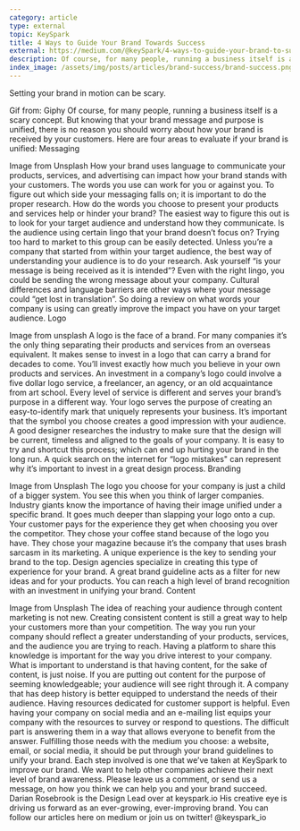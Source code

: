 ```yaml
---
category: article
type: external
topic: KeySpark
title: 4 Ways to Guide Your Brand Towards Success
external: https://medium.com/@keySpark/4-ways-to-guide-your-brand-to-success-24adf2a3bac6#.w9nk7yubz
description: Of course, for many people, running a business itself is a scary concept. But knowing that your brand message and purpose is unified, there is no reason you should worry about how your brand is received by your customers.
index_image: /assets/img/posts/articles/brand-success/brand-success.png
---
```

Setting your brand in motion can be scary.

Gif from: Giphy
Of course, for many people, running a business itself is a scary concept. But knowing that your brand message and purpose is unified, there is no reason you should worry about how your brand is received by your customers.
Here are four areas to evaluate if your brand is unified:
Messaging

Image from Unsplash
How your brand uses language to communicate your products, services, and advertising can impact how your brand stands with your customers. The words you use can work for you or against you. To figure out which side your messaging falls on; it is important to do the proper research. How do the words you choose to present your products and services help or hinder your brand?
The easiest way to figure this out is to look for your target audience and understand how they communicate. Is the audience using certain lingo that your brand doesn’t focus on? Trying too hard to market to this group can be easily detected. Unless you’re a company that started from within your target audience, the best way of understanding your audience is to do your research.
Ask yourself “is your message is being received as it is intended”? Even with the right lingo, you could be sending the wrong message about your company. Cultural differences and language barriers are other ways where your message could “get lost in translation”. So doing a review on what words your company is using can greatly improve the impact you have on your target audience.
Logo

Image from unsplash
A logo is the face of a brand. For many companies it’s the only thing separating their products and services from an overseas equivalent. It makes sense to invest in a logo that can carry a brand for decades to come. You’ll invest exactly how much you believe in your own products and services. An investment in a company’s logo could involve a five dollar logo service, a freelancer, an agency, or an old acquaintance from art school. Every level of service is different and serves your brand’s purpose in a different way.
Your logo serves the purpose of creating an easy-to-identify mark that uniquely represents your business. It’s important that the symbol you choose creates a good impression with your audience. A good designer researches the industry to make sure that the design will be current, timeless and aligned to the goals of your company. It is easy to try and shortcut this process; which can end up hurting your brand in the long run. A quick search on the internet for “logo mistakes" can represent why it’s important to invest in a great design process.
Branding

Image from Unsplash
The logo you choose for your company is just a child of a bigger system. You see this when you think of larger companies. Industry giants know the importance of having their image unified under a specific brand. It goes much deeper than slapping your logo onto a cup. Your customer pays for the experience they get when choosing you over the competitor. They chose your coffee stand because of the logo you have. They chose your magazine because it’s the company that uses brash sarcasm in its marketing. A unique experience is the key to sending your brand to the top.
Design agencies specialize in creating this type of experience for your brand. A great brand guideline acts as a filter for new ideas and for your products. You can reach a high level of brand recognition with an investment in unifying your brand.
Content

Image from Unsplash
The idea of reaching your audience through content marketing is not new. Creating consistent content is still a great way to help your customers more than your competition. The way you run your company should reflect a greater understanding of your products, services, and the audience you are trying to reach. Having a platform to share this knowledge is important for the way you drive interest to your company.
What is important to understand is that having content, for the sake of content, is just noise. If you are putting out content for the purpose of seeming knowledgeable; your audience will see right through it. A company that has deep history is better equipped to understand the needs of their audience. Having resources dedicated for customer support is helpful. Even having your company on social media and an e-mailing list equips your company with the resources to survey or respond to questions. The difficult part is answering them in a way that allows everyone to benefit from the answer. Fulfilling those needs with the medium you choose: a website, email, or social media, it should be put through your brand guidelines to unify your brand.
Each step involved is one that we’ve taken at KeySpark to improve our brand. We want to help other companies achieve their next level of brand awareness.
Please leave us a comment, or send us a message, on how you think we can help you and your brand succeed.
Darian Rosebrook is the Design Lead over at keyspark.io His creative eye is driving us forward as an ever-growing, ever-improving brand.
You can follow our articles here on medium or join us on twitter!
@keyspark_io
